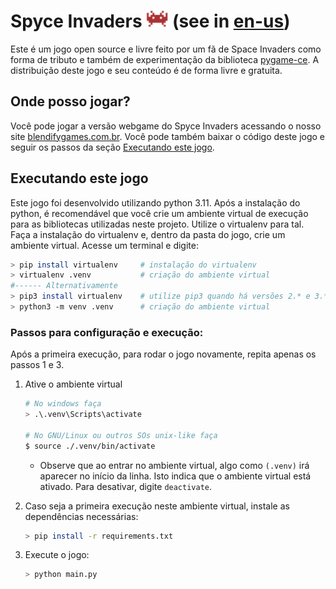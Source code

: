 # Spyce Invaders <img src=./res/img/icon.png height="27" width="35"> (see in [en-us](./README-en-us.md))

Este é um jogo open source e livre feito por um fã de Space Invaders como forma de tributo e também de experimentação da 
biblioteca [pygame-ce](https://pyga.me/). A distribuição deste jogo e seu conteúdo é de forma livre e gratuita.

## Onde posso jogar?

Você pode jogar a versão webgame do Spyce Invaders acessando o nosso site [blendifygames.com.br](https://www.blendifygames.com.br).
Você pode também baixar o código deste jogo e seguir os passos da seção <a href="#executando-este-jogo">Executando este jogo</a>.

## Executando este jogo

Este jogo foi desenvolvido utilizando python 3.11. Após a instalação do python, é recomendável que você crie um
ambiente virtual de execução para as bibliotecas utilizadas neste projeto. Utilize o virtualenv para tal. 
Faça a instalação do virtualenv e, dentro da pasta do jogo, crie um ambiente virtual. Acesse um terminal e digite:

```bash
> pip install virtualenv     # instalação do virtualenv
> virtualenv .venv           # criação do ambiente virtual
#------ Alternativamente
> pip3 install virtualenv    # utilize pip3 quando há versões 2.* e 3.* do python
> python3 -m venv .venv      # criação do ambiente virtual
```

### Passos para configuração e execução:

Após a primeira execução, para rodar o jogo novamente, repita apenas os passos 1 e 3.

1. Ative o ambiente virtual

    ```bash
    # No windows faça
    > .\.venv\Scripts\activate
    
    # No GNU/Linux ou outros SOs unix-like faça
    $ source ./.venv/bin/activate
    ```

    * Observe que ao entrar no ambiente virtual, algo como `(.venv)` irá aparecer no início da linha.
      Isto indica que o ambiente virtual está ativado. Para desativar, digite `deactivate`.
      
2. Caso seja a primeira execução neste ambiente virtual, instale as dependências necessárias:

    ```bash
    > pip install -r requirements.txt
    ```

3. Execute o jogo:

    ```bash
    > python main.py
    ```
